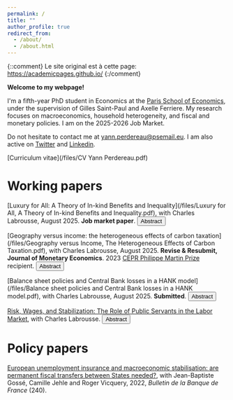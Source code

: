 ```yaml
---
permalink: /
title: ""
author_profile: true
redirect_from: 
  - /about/
  - /about.html
---
```


{::comment}
Le site original est à cette page: https://academicpages.github.io/ 
{:/comment}

**Welcome to my webpage!**

I'm a fifth-year PhD student in Economics at the [Paris School of Economics](https://www.parisschoolofeconomics.eu/en/), under the supervision of Gilles Saint-Paul and Axelle Ferriere. My research focuses on macroeconomics, household heterogeneity, and fiscal and monetary policies. I am on the 2025-2026 Job Market.

Do not hesitate to contact me at [yann.perdereau@psemail.eu](yann.perdereau@psemail.eu). I am also active on [Twitter](https://twitter.com/YPerdereau) and [Linkedin](https://www.linkedin.com/in/yann-perdereau-5a74b3152/).

[Curriculum vitae](/files/CV Yann Perdereau.pdf)


Working papers
======
[Luxury for All: A Theory of In-kind Benefits and Inequality](/files/Luxury for All, A Theory of In-kind Benefits and Inequality.pdf), with Charles Labrousse, August 2025. <b>Job market paper</b>.
<button onclick="toggleTexte('abstract1')">Abstract</button>
<div id="abstract1" style="display:none;">
  <p>Public in-kind provision in education, healthcare, or cultural amenities accounts for a large share of government spending, even though redistribution can be achieved with cash transfers and externalities addressed with subsidies. We propose a new efficiency-based rationale for in-kind provision of goods, grounded in two empirically relevant features: (i) these goods are luxuries, with consumption rising more than proportionally with income; and (ii) they generate externalities that depend not only on the total level of consumption but also on its distribution across households. In a tractable heterogeneous-agent model, we show that when these two conditions hold, direct in-kind provision is welfare-improving, even when cash transfers and subsidies are available. Using household- and country-level data, we document that most publicly provided goods exhibit both features. Embedding these insights into a calibrated model for France, we find that optimal fiscal consolidation should reduce subsidies rather than direct provision, and that income-targeted in-kind benefits can generate substantial fiscal savings. Finally, we develop a welfare-based imputation method for in-kind benefits, yielding a more accurate assessment of the distributive impact of government spending. </p>
</div>

[Geography versus income: the heterogeneous effects of carbon taxation](/files/Geography versus Income, The Heterogeneous Effects of Carbon Taxation.pdf), with Charles Labrousse, August 2025. <b>Revise & Resubmit, Journal of Monetary Economics</b>. 2023 [CEPR Philippe Martin Prize](https://cepr.org/about/news/inaugural-philippe-martin-prize-awarded-cepr-paris-symposium) recipient.
<button onclick="toggleTexte('abstract2')">Abstract</button>
<div id="abstract2" style="display:none;">
  <p>The distributive effects of carbon taxation are critical for its political acceptability and depend on both income and geographic factors. Using French administrative data, household surveys, and matched employer-employee records, we document that rural households spend 2.8 times more on fossil fuels than urban households and are employed in firms that emit 2.7 times more greenhouse gases. We incorporate these insights into a spatial heterogeneous-agent model with endogenous migration and wealth accumulation, linking spatial and macroeconomic approaches. After an increase in carbon taxes, we quantify that rural households face 20% higher welfare losses than urban households. In an optimal revenue-recycling exercise, we compare transfers targeting income and geography, and show that neglecting for geography reduces welfare gains by 7%. We conclude that carbon policies should account for spatial differences to improve political feasibility.</p>
</div>

[Balance sheet policies and Central Bank losses in a HANK model](/files/Balance sheet policies and Central Bank losses in a HANK model.pdf), with Charles Labrousse, August 2025. <b>Submitted</b>.
<button onclick="toggleTexte('abstract3')">Abstract</button>
<div id="abstract3" style="display:none;">
  <p>What are the effects of central bank balance sheet expansion, and should we worry about central bank losses? Using a Heterogeneous-Agent New Keynesian model incorporating money in utility and an endogenous zero lower bound (ZLB), we study the fiscal-monetary interactions of central bank balance sheet policies. We find that the overall efficiency of asset purchase programs depends on the combination of the expected future size of the balance sheet and the fiscal transmission of central bank losses. First, permanent balance sheet expansions stimulate the economy in the long run and by anticipation, increase inflation and output during the ZLB episode, as they interact with distortionary taxes and imperfect capital markets. Second, upon exiting the ZLB, the central bank incurs losses; issuing securities to offset these losses is more welfare-enhancing than raising taxes.</p>
</div>

<u>Risk, Wages, and Stabilization: The Role of Public Servants in the Labor Market</u>, with Charles Labrousse.
<button onclick="toggleTexte('abstract4')">Abstract</button>
<div id="abstract4" style="display:none;">
  <p>Public servants account for about 20% of total employment. Compared to private-sector workers, they face much lower unemployment risk but also earn lower wages. What does this imply for aggregate stabilization, and what would be the consequences of large-scale public-sector layoffs? Using administrative data, we estimate idiosyncratic productivity risk in both sectors and show that public servants face only half the risk borne by private-sector workers. We then build a quantitative model with both public and private employment and demonstrate that the private-sector wage premium depends crucially on risk aversion. Finally, we examine the distributive and aggregate effects of dismissing 10% of public servants. Our results suggest that welfare improves under plausible calibrations of relative productivity between the two sectors. However, this outcome becomes less likely when heterogeneity in individual risk aversion is taken into account, since more risk-averse workers are forced into the riskier private sector.</p>
</div>



Policy papers
======
[European unemployment insurance and macroeconomic stabilisation: are permanent fiscal transfers between States needed?](/files/bulletin_bdf_yann.pdf), with Jean-Baptiste Gossé, Camille Jehle and Roger Vicquery, 2022, <i>Bulletin de la Banque de France</i> (240).





<script>
  function toggleTexte(id) {
    var texte = document.getElementById(id);
    if (texte.style.display === "none") {
      texte.style.display = "block";
    } else {
      texte.style.display = "none";
    }
  }
</script>

